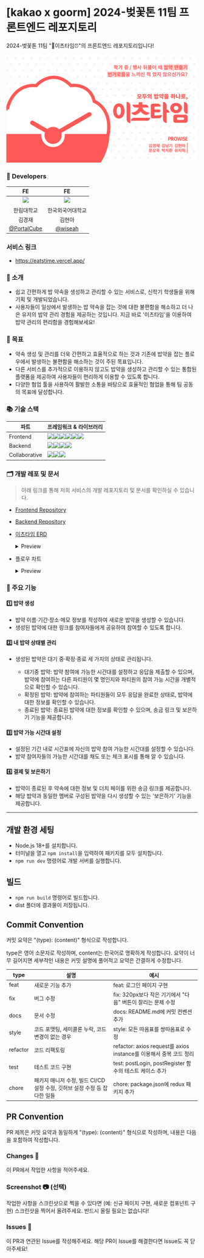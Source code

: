 # [kakao x goorm] 2024-벚꽃톤 11팀 프론트엔드 레포지토리

2024-벚꽃톤 11팀 "🍚이츠타임⏰"의 프론트엔드 레포지토리입니다!

<div align="center">
  <img src="https://github.com/goormthon-Univ/2024_BEOTKKOTTHON_TEAM_11/blob/main/pics/eatstime_intro.png" width="auto" height="auto">
</div>

### 🌸 Developers

|FE | FE |
| :---: | :---: |
|  <img style="width: 200px;" src="https://avatars.githubusercontent.com/u/35104213?v=4" />  | <img style="width: 200px;" src="https://github.com/goormthon-Univ/2024_BEOTKKOTTHON_TEAM_11/assets/118183190/eac44f26-00e4-45b0-a9e7-4efbdbe2393d" /> |
|한림대학교|한국외국어대학교|
|김경재|김현아|
|   [@PortalCube](https://github.com/PortalCube)   |  [@wiseah](https://github.com/wiseah)     |


### 서비스 링크
  - https://eatstime.vercel.app/

### 🔖 소개
  - 쉽고 간편하게 밥 약속을 생성하고 관리할 수 있는 서비스로, 신학기 학생들을 위해 기획 및 개발되었습니다.
  - 사용자들이 일상에서 발생하는 밥 약속을 잡는 것에 대한 불편함을 해소하고 더 나은 유저의 밥약 관리 경험을 제공하는 것입니다. 지금 바로 '이츠타임'을 이용하여 밥약 관리의 편리함을 경험해보세요!

### 🎯 목표
  - 약속 생성 및 관리를 더욱 간편하고 효율적으로 하는 것과 기존에 밥약을 잡는 플로우에서 발생하는 불편함을 해소하는 것이 주된 목표입니다.
  - 다른 서비스를 추가적으로 이용하지 않고도 밥약을 생성하고 관리할 수 있는 통합된 플랫폼을 제공하여 사용자들이 편리하게 이용할 수 있도록 합니다.
  - 다양한 협업 툴을 사용하여 활발한 소통을 바탕으로 효율적인 협업을 통해 팀 공동의 목표에 달성합니다.
 
### 📚 기술 스택

|파트|프레임워크 & 라이브러리|
|---|---|
|Frontend|<img src="https://img.shields.io/badge/React-61DAFB?style=flat-square&logo=react&logoColor=white"/><img src="https://img.shields.io/badge/Vite-646CFF?style=flat-square&logo=vite&logoColor=white"/><img src="https://img.shields.io/badge/Styled_Components-DB7093?style=flat-square&logo=styledcomponents&logoColor=white"/><img src="https://img.shields.io/badge/Redux-764ABC?style=flat-square&logo=redux&logoColor=white"/><img src="https://img.shields.io/badge/Axios-5A29E4?style=flat-square&logo=axios&logoColor=white"/><img src="https://img.shields.io/badge/Vercel-0000?style=flat-square&logo=vercel&logoColor=white"/>|
|Backend|<img src="https://img.shields.io/badge/Spring Boot-6DB33F?style=flat-square&logo=springboot&logoColor=white"/><img src="https://img.shields.io/badge/Spring Security-6DB33F?style=flat-square&logo=springsecurity&logoColor=white"/><img src="https://img.shields.io/badge/JWT-000000?style=flat-square&logo=jsonwebtokens&logoColor=white"/><img src="https://img.shields.io/badge/MySQL-4479A1?style=flat-square&logo=mysql&logoColor=white"/>|
|Collaborative|<img src="https://img.shields.io/badge/Notion-000000?style=flat-square&logo=notion&logoColor=white"/><img src="https://img.shields.io/badge/Figma-F24E1E?style=flat-square&logo=figma&logoColor=white"/><img src="https://img.shields.io/badge/GitHub-181717?style=flat-square&logo=github&logoColor=white"/>|


### 🗂️ 개발 레포 및 문서
> 아래 링크를 통해 저희 서비스의 개발 레포지토리 및 문서를 확인하실 수 있습니다.
  
- [Frontend Repository](https://github.com/goormthon-Univ/2024_BEOTKKOTTHON_TEAM_11_FE)
- [Backend Repository](https://github.com/goormthon-Univ/2024_BEOTKKOTTHON_TEAM_11_BE)
- [이츠타임 ERD](https://www.erdcloud.com/d/txHpp4bQaeeqAntZJ)
  <details>
    <summary>Preview</summary>

    <div align="center">
  <img src="https://github.com/goormthon-Univ/2024_BEOTKKOTTHON_TEAM_11/blob/main/pics/eatstime_erd.png" width="auto" height="auto">
</div>

  </details>

- 플로우 차트
  <details>
    <summary>Preview</summary>
  
    <div align="center">
  <img src="https://github.com/goormthon-Univ/2024_BEOTKKOTTHON_TEAM_11/blob/main/pics/eatstime_flow.png" width="auto" height="auto">
</div>

  </details>

### 🔗 주요 기능

  #### 1️⃣ 밥약 생성
  - 밥약 이름·기간·장소·메모 정보를 작성하여 새로운 밥약을 생성할 수 있습니다.
  - 생성된 밥약에 대한 링크를 참여자들에게 공유하여 참여할 수 있도록 합니다.

  #### 2️⃣ 내 밥약 상태별 관리
  - 생성된 밥약은 대기 중·확정·종료 세 가지의 상태로 관리됩니다.

    + 대기중 밥약: 밥약 참여에 가능한 시간대를 설정하고 응답을 제출할 수 있으며, 밥약에 참여하는 다른 파티원이 몇 명인지와 파티원의 참여 가능 시간을 개별적으로 확인할 수 있습니다.
    + 확정된 밥약: 밥약에 참여하는 파티원들이 모두 응답을 완료한 상태로, 밥약에 대한 정보를 확인할 수 있습니다.
    + 종료된 밥약: 종료된 밥약에 대한 정보를 확인할 수 있으며, 송금 링크 및 보은하기 기능을 제공합니다. 

  #### 3️⃣ 밥약 가능 시간대 설정
  - 설정된 기간 내로 시간표에 자신의 밥약 참여 가능한 시간대를 설정할 수 있습니다.
  - 밥약 참여자들의 가능한 시간대를 채도 또는 체크 표시를 통해 알 수 있습니다.

  #### 4️⃣ 결제 및 보은하기
  - 밥약이 종료된 후 약속에 대한 정보 및 더치 페이를 위한 송금 링크를 제공합니다.
  - 해당 밥약과 동일한 멤버로 구성된 밥약을 다시 생성할 수 있는 '보은하기' 기능을 제공합니다.


- - -
## 개발 환경 세팅

-   Node.js 18+를 설치합니다.
-   터미널을 열고 `npm install`을 입력하여 패키지를 모두 설치합니다.
-   `npm run dev` 명령어로 개발 서버를 실행합니다.

## 빌드

-   `npm run build` 명령어로 빌드합니다.
-   dist 폴더에 결과물이 저장됩니다.

## Commit Convention

커밋 요약은 "(type): (content)" 형식으로 작성합니다.

type은 영어 소문자로 작성하며, content는 한국어로 명확하게 작성합니다. 요약이 너무 길어지면 세부적인 내용은 커밋 설명에 풀어적고 요약은 간결하게 수정합니다.

| type     | 설명                                                                      | 예시                                                               |
| -------- | ------------------------------------------------------------------------- | ------------------------------------------------------------------ |
| feat     | 새로운 기능 추가                                                          | feat: 로그인 페이지 구현                                           |
| fix      | 버그 수정                                                                 | fix: 320px보다 작은 기기에서 "다음" 버튼이 잘리는 문제 수정        |
| docs     | 문서 수정                                                                 | docs: README.md에 커밋 컨벤션 추가                                 |
| style    | 코드 포맷팅, 세미콜론 누락, 코드 변경이 없는 경우                         | style: 모든 따옴표를 쌍따옴표로 수정                               |
| refactor | 코드 리팩토링                                                             | refactor: axios request를 axios instance를 이용해서 중복 코드 정리 |
| test     | 테스트 코드 구현                                                          | test: postLogin, postRegister 함수의 테스트 케이스 추가            |
| chore    | 패키지 매니저 수정, 빌드 CI/CD 설정 수정, 깃허브 설정 수정 등 잡다한 일들 | chore: package.json에 redux 패키지 추가                            |

## PR Convention

PR 제목은 커밋 요약과 동일하게 "(type): (content)" 형식으로 작성하며, 내용은 다음을 포함하여 작성합니다.

### Changes 📝

이 PR에서 작업한 사항을 적어주세요.

### Screenshot 📷 (선택)

작업한 사항을 스크린샷으로 찍을 수 있다면 (예: 신규 페이지 구현, 새로운 컴포넌트 구현) 스크린샷을 찍어서 올려주세요. 반드시 올릴 필요는 없습니다!

### Issues 🚩

이 PR과 연관된 Issue를 작성해주세요. 해당 PR이 Issue를 해결한다면 Issue도 꼭 닫아주세요!
